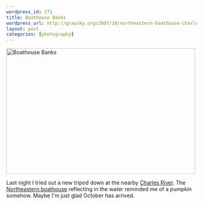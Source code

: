 ```yaml
--- 
wordpress_id: 271
title: Boathouse Banks
wordpress_url: http://graysky.org/2007/10/northeastern-boathouse-charles-river/
layout: post
categories: [photography]
---
```

<div class="flickr-frame"><a href="http://www.flickr.com/photos/downtree/1470352755/" title="Boathouse Banks"><img src="http://farm2.static.flickr.com/1313/1470352755_f285a80250.jpg" class="flickr-photo" width="500" height="333" alt="Boathouse Banks"/></a>
</div>

Last night I tried out a new tripod down at the nearby <a href="http://en.wikipedia.org/wiki/Charles_River">Charles River</a>. The <a href="http://www.gonu.com/facilities/henderson.html">Northeastern boathouse</a> reflecting in the water reminded me of a pumpkin somehow. Maybe I'm just glad October has arrived.
